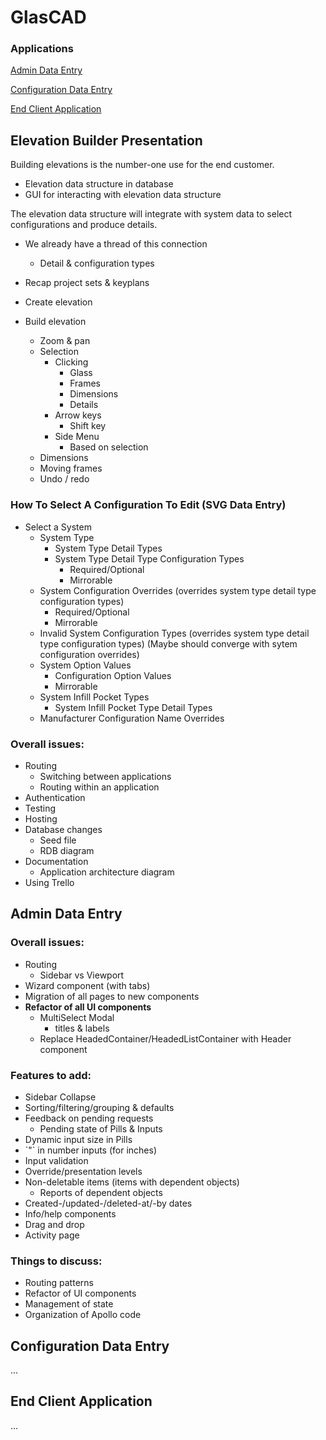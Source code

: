 
# GlasCAD

### Applications

[Admin Data Entry](#admin)

[Configuration Data Entry](#configuration)

[End Client Application](#client)



## Elevation Builder Presentation

Building elevations is the number-one use for the end customer.
- Elevation data structure in database
- GUI for interacting with elevation data structure

The elevation data structure will integrate with system data to select configurations and produce details.
- We already have a thread of this connection
    - Detail & configuration types

- Recap project sets & keyplans
- Create elevation
- Build elevation
    - Zoom & pan
    - Selection
        - Clicking
            - Glass
            - Frames
            - Dimensions
            - Details
        - Arrow keys
            - Shift key
        - Side Menu
            - Based on selection
    - Dimensions
    - Moving frames
    - Undo / redo



### How To Select A Configuration To Edit (SVG Data Entry)

- Select a System
    - System Type
        - System Type Detail Types
        - System Type Detail Type Configuration Types
            - Required/Optional
            - Mirrorable
    - System Configuration Overrides (overrides system type detail type configuration types)
        - Required/Optional
        - Mirrorable
    - Invalid System Configuration Types (overrides system type detail type configuration types)
        (Maybe should converge with sytem configuration overrides)
    - System Option Values
        - Configuration Option Values
        - Mirrorable
    - System Infill Pocket Types
        - System Infill Pocket Type Detail Types
    - Manufacturer Configuration Name Overrides

### Overall issues:
- Routing
    - Switching between applications
    - Routing within an application
- Authentication
- Testing
- Hosting
- Database changes
    - Seed file
    - RDB diagram
- Documentation
    - Application architecture diagram
- Using Trello


## <a name="admin"></a> Admin Data Entry

### Overall issues:
- Routing
    - Sidebar vs Viewport
- Wizard component (with tabs)
- Migration of all pages to new components
- **Refactor of all UI components**
    - MultiSelect Modal
        - titles & labels
    - Replace HeadedContainer/HeadedListContainer with Header component

### Features to add:
- Sidebar Collapse
- Sorting/filtering/grouping & defaults
- Feedback on pending requests
    - Pending state of Pills & Inputs
- Dynamic input size in Pills
- \`"\` in number inputs (for inches)
- Input validation
- Override/presentation levels
- Non-deletable items (items with dependent objects)
    - Reports of dependent objects
- Created-/updated-/deleted-at/-by dates
- Info/help components
- Drag and drop
- Activity page

### Things to discuss:
- Routing patterns
- Refactor of UI components
- Management of state
- Organization of Apollo code


## <a name="configuration"></a> Configuration Data Entry

...

## <a name="client"></a> End Client Application

...
